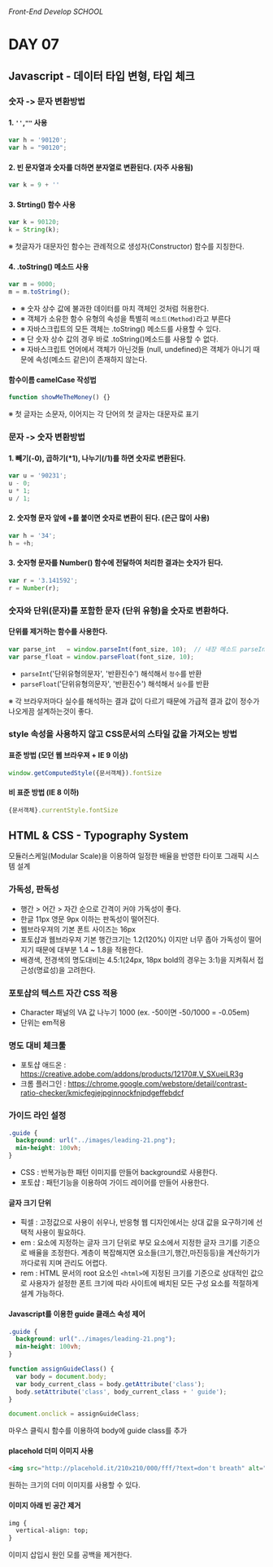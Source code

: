 ###### Front-End Develop SCHOOL

# DAY 07

## Javascript - 데이터 타입 변형, 타입 체크

### 숫자 -> 문자 변환방법

#### 1. `''`,`""` 사용
```js
var h = '90120';
var h = "90120";
```

#### 2. 빈 문자열과 숫자를 더하면 분자열로 변환된다. (자주 사용됨)
```js
var k = 9 + ''
```

#### 3. Strting() 함수 사용
```js
var k = 90120;
k = String(k);
```
※ 첫글자가 대문자인 함수는 관례적으로 생성자(Constructor) 함수를 지칭한다.

#### 4. .toString() 메소드 사용
```js
var m = 9000;
m = m.toString();
```
- ※ 숫자 상수 값에 불과한 데이터를 마치 객체인 것처럼 허용한다.
- ※ 객체가 소유한 함수 유형의 속성을 특별히 `메소드(Method)`라고 부른다
- ※ 자바스크립트의 모든 객체는 .toString() 메소드를 사용할 수 있다.
- ※ 단 숫자 상수 값의 경우 바로 .toString()메소드를 사용할 수 없다.
- ※ 자바스크립트 언어에서 객체가 아닌것들 (null, undefined)은 객체가 아니기 때문에 속성(메소드 같은)이 존재하지 않는다.

#### 함수이름 camelCase 작성법
```js
function showMeTheMoney() {}
```
※ 첫 글자는 소문자, 이어지는 각 단어의 첫 글자는 대문자로 표기


### 문자 -> 숫자 변환방법

#### 1. 빼기(-0), 곱하기(*1), 나누기(/1)를 하면 숫자로 변환된다.
```js
var u = '90231';
u - 0;
u * 1;
u / 1;
```

#### 2. 숫자형 문자 앞에 +를 붙이면 숫자로 변환이 된다. (은근 많이 사용)
```js
var h = '34';
h = +h;
```

#### 3. 숫자형 문자를 Number() 함수에 전달하여 처리한 결과는 숫자가 된다.
```js
var r = '3.141592';
r = Number(r);
```

### 숫자와 단위(문자)를 포함한 문자 (단위 유형)을 숫자로 변환하다.

#### 단위를 제거하는 함수를 사용한다.
```js
var parse_int   = window.parseInt(font_size, 10);  // 내장 메소드 parseInt 를 사용하여 10진수로 반환하라.
var parse_float = window.parseFloat(font_size, 10);
```
- `parseInt`('단위유형의문자', '반환진수') 해석해서 `정수`를 반환
- `parseFloat`('단위유형의문자', '반환진수') 해석해서 `실수`를 반환

※ 각 브라우저마다 실수를 해석하는 결과 값이 다르기 때문에 가급적 결과 값이 정수가 나오게끔 설계하는것이 좋다.

### style 속성을 사용하지 않고 CSS문서의 스타일 값을 가져오는 방법

#### 표준 방법 (모던 웹 브라우져 + IE 9 이상)
```js
window.getComputedStyle({문서객체}).fontSize
```

#### 비 표준 방법 (IE 8 이하)
```js
{문서객체}.currentStyle.fontSize
```



## HTML & CSS - Typography System
모듈러스케일(Modular Scale)을 이용하여 일정한 배율을 반영한 타이포 그래픽 시스템 설계

### 가독성, 판독성
- 행간 > 어간 > 자간 순으로 간격이 커야 가독성이 좋다.
- 한글 11px 영문 9px 이하는 판독성이 떨어진다.
- 웹브라우져의 기본 폰트 사이즈는 16px
- 포토샵과 웹브라우져 기본 행간크기는 1.2(120%) 이지만 너무 좁아 가독성이 떨어지기 때문에
대부분 1.4 ~ 1.8을 적용한다.
- 배경색, 전경색의 명도대비는 4.5:1(24px, 18px bold의 경우는 3:1)을 지켜줘서 접근성(명료성)을 고려한다.

### 포토샵의 텍스트 자간 CSS 적용
- Character 패널의 VA 값 나누기 1000 (ex. -50이면 -50/1000 = -0.05em)
- 단위는 em적용

### 명도 대비 체크툴
- 포토샵 애드온 : https://creative.adobe.com/addons/products/12170#.V_SXueiLR3g
- 크롬 플러그인 : https://chrome.google.com/webstore/detail/contrast-ratio-checker/kmicfegjejpginnockfnjpdgeffebdcf

### 가이드 라인 설정
```css
.guide {
  background: url("../images/leading-21.png");
  min-height: 100vh;
}
```
- CSS : 반복가능한 패턴 이미지를 만들어 background로 사용한다.
- 포토샵 : 패턴기능을 이용하여 가이드 레이어를 만들어 사용한다.


#### 글자 크기 단위
- 픽셀 : 고정값으로 사용이 쉬우나, 반응형 웹 디자인에서는 상대 값을 요구하기에 선택적 사용이 필요하다.
- em : 요소에 지정하는 글자 크기 단위로 부모 요소에서 지정한 글자 크기를 기준으로 배율을 조정한다. 계층이 복잡해지면 요소들(크기,행간,마진등등)을 계산하기가 까다로워 지며 관리도 어렵다.
- rem : HTML 문서의 root 요소인 `<html>`에 지정된 크기를 기준으로 상대적인 값으로 사용자가 설정한 폰트 크기에 따라 사이트에 배치된 모든 구성 요소를 적절하게 설계 가능하다.


#### Javascript를 이용한 guide 클래스 속성 제어
```css
.guide {
  background: url("../images/leading-21.png");
  min-height: 100vh;
}
```

```js
function assignGuideClass() {
  var body = document.body;
  var body_current_class = body.getAttribute('class');
  body.setAttribute('class', body_current_class + ' guide');
}

document.onclick = assignGuideClass;
```
마우스 클릭시 함수를 이용하여 body에 guide class를 추가


#### placehold 더미 이미지 사용
```html
<img src="http://placehold.it/210x210/000/fff/?text=don't breath" alt="숨 쉬지마!">
```
원하는 크기의 더미 이미지를 사용할 수 있다.


#### 이미지 아래 빈 공간 제거
```html
img {
  vertical-align: top;
}
```
이미지 삽입시 원인 모를 공백을 제거한다.




